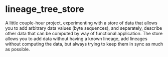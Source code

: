 # lineage_tree_store

A little couple-hour project, experimenting with a store of data that allows you to add arbitrary data values (byte sequences), and separately, describe other data that can be computed by way of functional application. The store allows you to add data without having a known lineage, add lineages without computing the data, but always trying to keep them in sync as much as possible.
